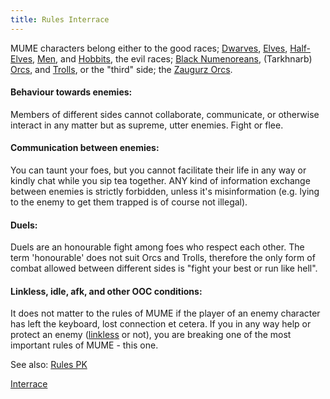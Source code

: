 ```yaml
---
title: Rules Interrace
---
```


MUME characters belong either to the good races;
[Dwarves](Dwarf "wikilink"), [Elves](Elf "wikilink"),
[Half-Elves](Half-Elf "wikilink"), [Men](Man "wikilink"), and
[Hobbits](Hobbit "wikilink"), the evil races; [Black
Numenoreans](Black_Numenorean "wikilink"), (Tarkhnarb)
[Orcs](Orc "wikilink"), and [Trolls](Troll "wikilink"), or the "third"
side; the [Zaugurz Orcs](Zaugurz_Orc "wikilink").

#### Behaviour towards enemies:

Members of different sides cannot collaborate, communicate, or otherwise
interact in any matter but as supreme, utter enemies. Fight or flee.

#### Communication between enemies:

You can taunt your foes, but you cannot facilitate their life in any way
or kindly chat while you sip tea together. ANY kind of information
exchange between enemies is strictly forbidden, unless it's
misinformation (e.g. lying to the enemy to get them trapped is of course
not illegal).

#### Duels:

Duels are an honourable fight among foes who respect each other. The
term 'honourable' does not suit Orcs and Trolls, therefore the only form
of combat allowed between different sides is "fight your best or run
like hell".

#### Linkless, idle, afk, and other OOC conditions:

It does not matter to the rules of MUME if the player of an enemy
character has left the keyboard, lost connection et cetera. If you in
any way help or protect an enemy ([linkless](linkless "wikilink") or
not), you are breaking one of the most important rules of MUME - this
one.

See also: [Rules PK](Rules_PK "wikilink")

[Interrace](Category:Rules "wikilink")